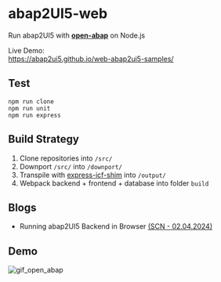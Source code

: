 # abap2UI5-web

Run abap2UI5 with [**open-abap**](https://github.com/open-abap) on Node.js

Live Demo:<br>
https://abap2ui5.github.io/web-abap2ui5-samples/

## Test
```
npm run clone
npm run unit
npm run express
```

## Build Strategy

1. Clone repositories into `/src/`
2. Downport `/src/` into `/downport/`
3. Transpile with [express-icf-shim](https://github.com/open-abap/express-icf-shim) into `/output/`
4. Webpack backend + frontend + database into folder `build`

## Blogs
* Running abap2UI5 Backend in Browser [(SCN - 02.04.2024)](https://www.linkedin.com/pulse/running-abap2ui5-backend-browser-lars-hvam-petersen-l8zff)

## Demo
![gif_open_abap](https://github.com/abap2UI5/abap2UI5-web/assets/102328295/7d0fa7e5-2c5b-46c4-b2e8-0ffd70350370)

